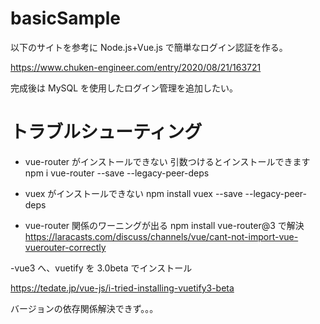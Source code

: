 # basicSample

以下のサイトを参考に Node.js+Vue.js で簡単なログイン認証を作る。

https://www.chuken-engineer.com/entry/2020/08/21/163721

完成後は MySQL を使用したログイン管理を追加したい。

# トラブルシューティング

- vue-router がインストールできない
  引数つけるとインストールできます
  npm i vue-router --save --legacy-peer-deps

- vuex がインストールできない
  npm install vuex --save --legacy-peer-deps

- vue-router 関係のワーニングが出る
  npm install vue-router@3 で解決
  https://laracasts.com/discuss/channels/vue/cant-not-import-vue-vuerouter-correctly

-vue3 へ、vuetify を 3.0beta でインストール

https://tedate.jp/vue-js/i-tried-installing-vuetify3-beta

バージョンの依存関係解決できず。。。

